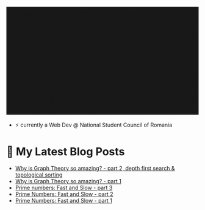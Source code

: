 
[![profile_banner](./banner.gif)]()
- ⚡ currently a Web Dev @ National Student Council of Romania

# 💬 My Latest Blog Posts
<!-- BLOG-POST-LIST:START -->
- [Why is Graph Theory so amazing? - part 2, depth first search & topological sorting](https://dev.to/kruzzy/why-is-graph-theory-so-amazing-part-2-depth-first-search-topological-sorting-jkg)
- [Why is Graph Theory so amazing? - part 1](https://dev.to/kruzzy/why-is-graph-theory-so-amazing-part-1-5ii)
- [Prime numbers: Fast and Slow - part 3](https://dev.to/kruzzy/prime-numbers-fast-and-slow-part-3-2dgm)
- [Prime Numbers: Fast and Slow - part 2](https://dev.to/kruzzy/prime-numbers-fast-and-slow-part-2-425o)
- [Prime Numbers: Fast and Slow - part 1](https://dev.to/kruzzy/prime-numbers-fast-and-slow-part-1-224f)
<!-- BLOG-POST-LIST:END -->



<!--
**KruZZy/KruZZy** is a ✨ _special_ ✨ repository because its `README.md` (this file) appears on your GitHub profile.

Here are some ideas to get you started:

- 🔭 I’m currently working on ...
- 🌱 I’m currently learning ...
- 👯 I’m looking to collaborate on ...
- 🤔 I’m looking for help with ...
- 💬 Ask me about ...
- 📫 How to reach me: ...
- 😄 Pronouns: ...
- ⚡ Fun fact: ...
-->
